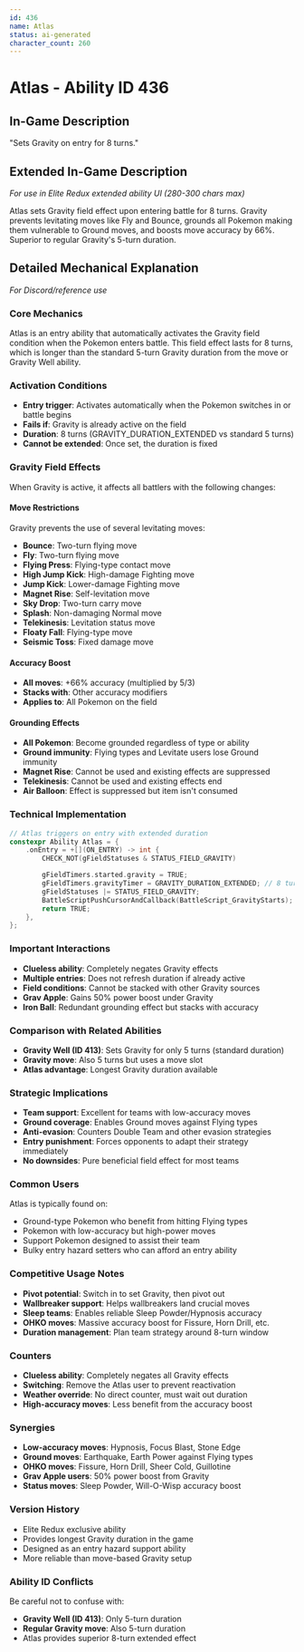 ```yaml
---
id: 436
name: Atlas
status: ai-generated
character_count: 260
---
```


# Atlas - Ability ID 436

## In-Game Description
"Sets Gravity on entry for 8 turns."

## Extended In-Game Description
*For use in Elite Redux extended ability UI (280-300 chars max)*

Atlas sets Gravity field effect upon entering battle for 8 turns. Gravity prevents levitating moves like Fly and Bounce, grounds all Pokemon making them vulnerable to Ground moves, and boosts move accuracy by 66%. Superior to regular Gravity's 5-turn duration.

## Detailed Mechanical Explanation
*For Discord/reference use*

### Core Mechanics
Atlas is an entry ability that automatically activates the Gravity field condition when the Pokemon enters battle. This field effect lasts for 8 turns, which is longer than the standard 5-turn Gravity duration from the move or Gravity Well ability.

### Activation Conditions
- **Entry trigger**: Activates automatically when the Pokemon switches in or battle begins
- **Fails if**: Gravity is already active on the field
- **Duration**: 8 turns (GRAVITY_DURATION_EXTENDED vs standard 5 turns)
- **Cannot be extended**: Once set, the duration is fixed

### Gravity Field Effects
When Gravity is active, it affects all battlers with the following changes:

#### Move Restrictions
Gravity prevents the use of several levitating moves:
- **Bounce**: Two-turn flying move
- **Fly**: Two-turn flying move
- **Flying Press**: Flying-type contact move
- **High Jump Kick**: High-damage Fighting move
- **Jump Kick**: Lower-damage Fighting move
- **Magnet Rise**: Self-levitation move
- **Sky Drop**: Two-turn carry move
- **Splash**: Non-damaging Normal move
- **Telekinesis**: Levitation status move
- **Floaty Fall**: Flying-type move
- **Seismic Toss**: Fixed damage move

#### Accuracy Boost
- **All moves**: +66% accuracy (multiplied by 5/3)
- **Stacks with**: Other accuracy modifiers
- **Applies to**: All Pokemon on the field

#### Grounding Effects
- **All Pokemon**: Become grounded regardless of type or ability
- **Ground immunity**: Flying types and Levitate users lose Ground immunity
- **Magnet Rise**: Cannot be used and existing effects are suppressed
- **Telekinesis**: Cannot be used and existing effects end
- **Air Balloon**: Effect is suppressed but item isn't consumed

### Technical Implementation
```c
// Atlas triggers on entry with extended duration
constexpr Ability Atlas = {
    .onEntry = +[](ON_ENTRY) -> int {
        CHECK_NOT(gFieldStatuses & STATUS_FIELD_GRAVITY)

        gFieldTimers.started.gravity = TRUE;
        gFieldTimers.gravityTimer = GRAVITY_DURATION_EXTENDED; // 8 turns
        gFieldStatuses |= STATUS_FIELD_GRAVITY;
        BattleScriptPushCursorAndCallback(BattleScript_GravityStarts);
        return TRUE;
    },
};
```

### Important Interactions
- **Clueless ability**: Completely negates Gravity effects
- **Multiple entries**: Does not refresh duration if already active
- **Field conditions**: Cannot be stacked with other Gravity sources
- **Grav Apple**: Gains 50% power boost under Gravity
- **Iron Ball**: Redundant grounding effect but stacks with accuracy

### Comparison with Related Abilities
- **Gravity Well (ID 413)**: Sets Gravity for only 5 turns (standard duration)
- **Gravity move**: Also 5 turns but uses a move slot
- **Atlas advantage**: Longest Gravity duration available

### Strategic Implications
- **Team support**: Excellent for teams with low-accuracy moves
- **Ground coverage**: Enables Ground moves against Flying types
- **Anti-evasion**: Counters Double Team and other evasion strategies
- **Entry punishment**: Forces opponents to adapt their strategy immediately
- **No downsides**: Pure beneficial field effect for most teams

### Common Users
Atlas is typically found on:
- Ground-type Pokemon who benefit from hitting Flying types
- Pokemon with low-accuracy but high-power moves
- Support Pokemon designed to assist their team
- Bulky entry hazard setters who can afford an entry ability

### Competitive Usage Notes
- **Pivot potential**: Switch in to set Gravity, then pivot out
- **Wallbreaker support**: Helps wallbreakers land crucial moves
- **Sleep teams**: Enables reliable Sleep Powder/Hypnosis accuracy
- **OHKO moves**: Massive accuracy boost for Fissure, Horn Drill, etc.
- **Duration management**: Plan team strategy around 8-turn window

### Counters
- **Clueless ability**: Completely negates all Gravity effects
- **Switching**: Remove the Atlas user to prevent reactivation
- **Weather override**: No direct counter, must wait out duration
- **High-accuracy moves**: Less benefit from the accuracy boost

### Synergies
- **Low-accuracy moves**: Hypnosis, Focus Blast, Stone Edge
- **Ground moves**: Earthquake, Earth Power against Flying types
- **OHKO moves**: Fissure, Horn Drill, Sheer Cold, Guillotine
- **Grav Apple users**: 50% power boost from Gravity
- **Status moves**: Sleep Powder, Will-O-Wisp accuracy boost

### Version History
- Elite Redux exclusive ability
- Provides longest Gravity duration in the game
- Designed as an entry hazard support ability
- More reliable than move-based Gravity setup

### Ability ID Conflicts
Be careful not to confuse with:
- **Gravity Well (ID 413)**: Only 5-turn duration
- **Regular Gravity move**: Also 5-turn duration
- Atlas provides superior 8-turn extended effect